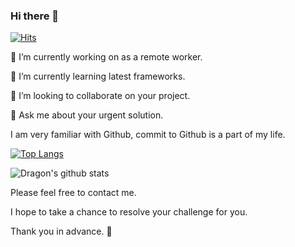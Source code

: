 ### Hi there 👋

[![Hits](https://hits.seeyoufarm.com/api/count/incr/badge.svg?url=https%3A%2F%2Fgithub.com%2Fdevninja9%2Fhit-counter)](https://hits.seeyoufarm.com)


🔭 I’m currently working on as a remote worker.

🌱 I’m currently learning latest frameworks.

👯 I’m looking to collaborate on your project.

💬 Ask me about your urgent solution.

I am very familiar with Github, commit to Github is a part of my life. 

[![Top Langs](https://github-readme-stats.vercel.app/api/top-langs/?username=cothragon)](https://github.com/anuraghazra/github-readme-stats)

![Dragon's github stats](https://github-readme-stats.vercel.app/api?username=cothragon&show_icons=true&theme=vue)


Please feel free to contact me.

I hope to take a chance to resolve your challenge for you.

Thank you in advance. 👋
